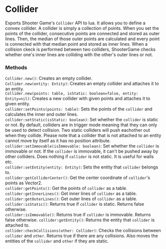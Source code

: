 # Collider
Exports Shooter Game's `Collider` API to lua. It allows you to define a convex collider. A collider is simply a collection of points. When you set the points of the collider, consecutive points are connected and stored as outer lines. Then, the median of those outer points are calculated and every point is connected with that median point and stored as inner lines. When a collision ckeck is performed between two colliders, ShooterGame checks whether one's inner lines are colliding with the other's outer lines or not.  

### Methods
`Collider.new()`: Creates an empty collider.  
`Collider.new(entity: Entity)`: Creates an empty collider and attaches it to an entity.  
`Collider.new(points: table, isStatic: boolean=false, entity: Entity=nil)`: Creates a new collider with given points and attaches it to given entity.  
`collider:setPoints(points: table)`: Sets the points of the `collider` and calculates the inner and outer lines.  
`collider:setStatic(isStatic: boolean)`: Set whether the `collider` is static or not. By default, colliders are in trigger mode meaning that they can only be used to detect collision. Two static colliders will push eachother out when they collide. Please note that a collider that is not attached to an entity cannot move by itself as it has no position attribute.  
`collider:setImmovable(isImmovable: boolean)`: Set whether the `collider` is immovable or not. If the `collider` is immovable, it can't be pushed away by other colliders. Does nothing if `collider` is not static. It is useful for walls etc.  
`collider:setEntity(entity: Entity)`: Sets the entity that `collider` belongs to.  
`collider:getColliderCenter()`: Get the center coordinate of `collider`'s points as Vector2.  
`collider:getPoints()`: Get the points of `collider` as a table.  
`collider:getInnerLines()`: Get inner lines of `collider` as a table.  
`collider:getOuterLines()`: Get outer lines of `collider` as a table.  
`collider:isStatic()`: Returns true if `collider` is static. Returns false otherwise.  
`collider:isImmovable()`: Returns true if `collider` is immovable. Returns false otherwise.
`collider:getEntity()`: Returns the entity that `collider` is attached to.  
`collider:checkCollisions(other: Collider)`: Checks the collisions between `collider` and `other`. Returns true if there are any collisions. Also moves the entities of the `collider` and `other` if they are static.  